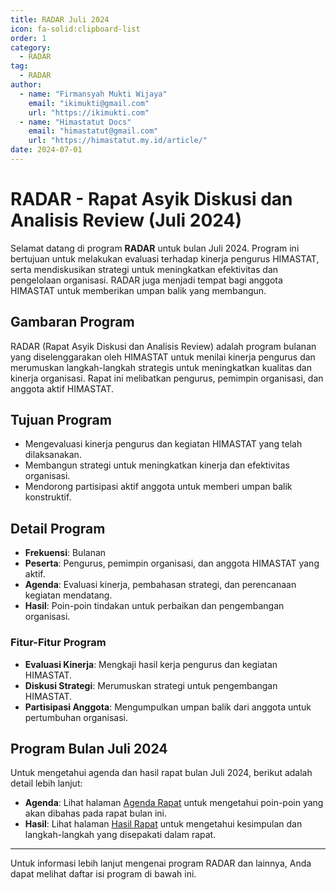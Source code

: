 ```yaml
--- 
title: RADAR Juli 2024
icon: fa-solid:clipboard-list
order: 1
category:
  - RADAR
tag:
  - RADAR
author:
  - name: "Firmansyah Mukti Wijaya"
    email: "ikimukti@gmail.com"
    url: "https://ikimukti.com"
  - name: "Himastatut Docs"
    email: "himastatut@gmail.com"
    url: "https://himastatut.my.id/article/"
date: 2024-07-01
--- 
```


# RADAR - Rapat Asyik Diskusi dan Analisis Review (Juli 2024)

Selamat datang di program **RADAR** untuk bulan Juli 2024. Program ini bertujuan untuk melakukan evaluasi terhadap kinerja pengurus HIMASTAT, serta mendiskusikan strategi untuk meningkatkan efektivitas dan pengelolaan organisasi. RADAR juga menjadi tempat bagi anggota HIMASTAT untuk memberikan umpan balik yang membangun.

## Gambaran Program

RADAR (Rapat Asyik Diskusi dan Analisis Review) adalah program bulanan yang diselenggarakan oleh HIMASTAT untuk menilai kinerja pengurus dan merumuskan langkah-langkah strategis untuk meningkatkan kualitas dan kinerja organisasi. Rapat ini melibatkan pengurus, pemimpin organisasi, dan anggota aktif HIMASTAT.

## Tujuan Program
- Mengevaluasi kinerja pengurus dan kegiatan HIMASTAT yang telah dilaksanakan.
- Membangun strategi untuk meningkatkan kinerja dan efektivitas organisasi.
- Mendorong partisipasi aktif anggota untuk memberi umpan balik konstruktif.

## Detail Program
- **Frekuensi**: Bulanan
- **Peserta**: Pengurus, pemimpin organisasi, dan anggota HIMASTAT yang aktif.
- **Agenda**: Evaluasi kinerja, pembahasan strategi, dan perencanaan kegiatan mendatang.
- **Hasil**: Poin-poin tindakan untuk perbaikan dan pengembangan organisasi.

### Fitur-Fitur Program
- **Evaluasi Kinerja**: Mengkaji hasil kerja pengurus dan kegiatan HIMASTAT.
- **Diskusi Strategi**: Merumuskan strategi untuk pengembangan HIMASTAT.
- **Partisipasi Anggota**: Mengumpulkan umpan balik dari anggota untuk pertumbuhan organisasi.

## Program Bulan Juli 2024

Untuk mengetahui agenda dan hasil rapat bulan Juli 2024, berikut adalah detail lebih lanjut:

- **Agenda**: Lihat halaman [Agenda Rapat](./radar202407_agenda.md) untuk mengetahui poin-poin yang akan dibahas pada rapat bulan ini.
- **Hasil**: Lihat halaman [Hasil Rapat](./radar202407_hasil.md) untuk mengetahui kesimpulan dan langkah-langkah yang disepakati dalam rapat.

--- 

Untuk informasi lebih lanjut mengenai program RADAR dan lainnya, Anda dapat melihat daftar isi program di bawah ini.

<Catalog />
